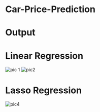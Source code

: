 # Car-Price-Prediction
# Output

# Linear Regression
![pic 1](https://user-images.githubusercontent.com/103574124/174297563-48883287-8eb6-4a7a-89bf-299b80ecfd1f.jpg)
![pic2](https://user-images.githubusercontent.com/103574124/174297609-507d75fa-e52d-4bdc-9891-2034140e92e1.jpg)

# Lasso Regression
![pic4](https://user-images.githubusercontent.com/103574124/174297705-c575ea87-2532-45eb-a1ee-d2bb0ec80d6d.jpg)
